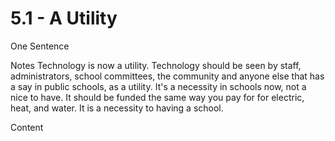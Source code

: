 # 5.1 - A Utility

One Sentence

Notes
Technology is now a utility. Technology should be seen by staff, administrators, school committees, the community and anyone else that has a say in public schools, as a utility. It's a necessity in schools now, not a nice to have. It should be funded the same way you pay for for electric, heat, and water. It is a necessity to having a school.

Content